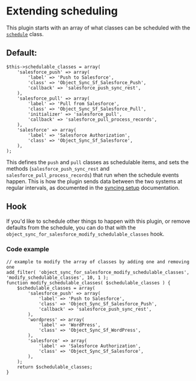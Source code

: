 # Extending scheduling

This plugin starts with an array of what classes can be scheduled with the [`schedule`](../classes/schedule.php) class.

## Default:

```
$this->schedulable_classes = array(
	'salesforce_push' => array(
	    'label' => 'Push to Salesforce',
	    'class' => 'Object_Sync_Sf_Salesforce_Push',
	    'callback' => 'salesforce_push_sync_rest',
	),
	'salesforce_pull' => array(
	    'label' => 'Pull from Salesforce',
	    'class' => 'Object_Sync_Sf_Salesforce_Pull',
	    'initializer' => 'salesforce_pull',
	    'callback' => 'salesforce_pull_process_records',
	),
	'salesforce' => array(
	    'label' => 'Salesforce Authorization',
	    'class' => 'Object_Sync_Sf_Salesforce',
	),
);
```

This defines the `push` and `pull` classes as schedulable items, and sets the methods (`salesforce_push_sync_rest` and `salesforce_pull_process_records`) that run when the schedule events happen. This is how the plugin sends data between the two systems at regular intervals, as documented in the [syncing setup](./syncing-setup.md) documentation.

## Hook

If you'd like to schedule other things to happen with this plugin, or remove defaults from the schedule, you can do that with the `object_sync_for_salesforce_modify_schedulable_classes` hook.

### Code example

```
// example to modify the array of classes by adding one and removing one
add_filter( 'object_sync_for_salesforce_modify_schedulable_classes', 'modify_schedulable_classes', 10, 1 );
function modify_schedulable_classes( $schedulable_classes ) {
    $schedulable_classes = array(
		'salesforce_push' => array(
		    'label' => 'Push to Salesforce',
		    'class' => 'Object_Sync_Sf_Salesforce_Push',
		    'callback' => 'salesforce_push_sync_rest',
		),
		'wordpress' => array(
		    'label' => 'WordPress',
		    'class' => 'Object_Sync_Sf_WordPress',
		),
		'salesforce' => array(
		    'label' => 'Salesforce Authorization',
		    'class' => 'Object_Sync_Sf_Salesforce',
		),
	);
    return $schedulable_classes;
}
```
